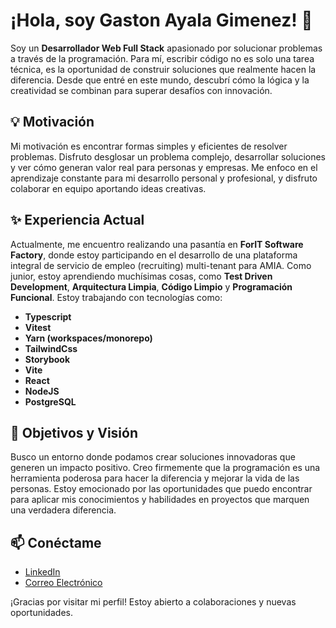 # ¡Hola, soy Gaston Ayala Gimenez! 👋

Soy un **Desarrollador Web Full Stack** apasionado por solucionar problemas a través de la programación. Para mí, escribir código no es solo una tarea técnica, es la oportunidad de construir soluciones que realmente hacen la diferencia. Desde que entré en este mundo, descubrí cómo la lógica y la creatividad se combinan para superar desafíos con innovación.

## 💡 Motivación

Mi motivación es encontrar formas simples y eficientes de resolver problemas. Disfruto desglosar un problema complejo, desarrollar soluciones y ver cómo generan valor real para personas y empresas. Me enfoco en el aprendizaje constante para mi desarrollo personal y profesional, y disfruto colaborar en equipo aportando ideas creativas.

## ✨ Experiencia Actual

Actualmente, me encuentro realizando una pasantía en **ForIT Software Factory**, donde estoy participando en el desarrollo de una plataforma integral de servicio de empleo (recruiting) multi-tenant para AMIA. Como junior, estoy aprendiendo muchísimas cosas, como **Test Driven Development**, **Arquitectura Limpia**, **Código Limpio** y **Programación Funcional**. Estoy trabajando con tecnologías como:

- **Typescript**
- **Vitest**
- **Yarn (workspaces/monorepo)**
- **TailwindCss**
- **Storybook**
- **Vite**
- **React**
- **NodeJS**
- **PostgreSQL**

## 🌟 Objetivos y Visión

Busco un entorno donde podamos crear soluciones innovadoras que generen un impacto positivo. Creo firmemente que la programación es una herramienta poderosa para hacer la diferencia y mejorar la vida de las personas. Estoy emocionado por las oportunidades que puedo encontrar para aplicar mis conocimientos y habilidades en proyectos que marquen una verdadera diferencia.

## 📫 Conéctame

- [LinkedIn](linkedin.com/in/gastonayalgimenez)
- [Correo Electrónico](mailto:gastonayalagimenez@gmail.com)

¡Gracias por visitar mi perfil! Estoy abierto a colaboraciones y nuevas oportunidades.
